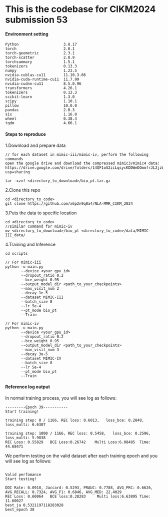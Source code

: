 # This is the codebase for CIKM2024 submission 53


#### Environment setting

```
Python                    3.8.17
torch                     2.0.1
torch-geometric           2.3.1
torch-scatter             2.0.9
torchsummary              1.5.1
tokenizers                0.13.3
numpy                     1.23.5
nvidia-cublas-cu11        11.10.3.66
nvidia-cuda-runtime-cu11  11.7.99
nvidia-cudnn-cu11         8.5.0.96
transformers              4.26.1
tokenizers                0.13.3
scikit-learn              1.3.0
scipy                     1.10.1
pillow                    10.0.0
pandas                    2.0.3
six                       1.16.0
wheel                     0.38.4
tqdm                      4.66.1
```

#### Steps to reproduce


1.Download and prepare data
```
// for each dataset in mimic-iii/mimic-iv, perform the following commands
open the google drive and download the compressed mimic3/mimic4 data:
https://drive.google.com/drive/folders/14QF1oS2ziLqsycKDDWeDOmmfrJL2jzWL?usp=sharing

tar -xzvf <directory_to_download>/bio_pt.tar.gz
```

2.Clone this repo
```
cd <directory_to_code>
git clone https://github.com/x6p2n9q8a4/NLA-MMR_CIKM_2024
```

3.Puts the data to specific location

```
cd <directory_to_code>
//similar command for mimic-iv
mv <directory_to_download>/bio_pt <directory_to_code>/data/MIMIC-III_data/
```

4.Training and Inference

```
cd scripts

// For mimic-iii
python -u main.py
       --device <your_gpu_id>
       --dropout_ratio 0.2
       --bce_weight 0.95
       --output_model_dir <path_to_your_checkpoints>
       --max_visit_num 2
       --decay 1e-5
       --dataset MIMIC-III
       --batch_size 8
       --lr 5e-4
       --pt_mode bio_pt
       --Train

// For mimic-iv
python -u main.py
       --device <your_gpu_id>
       --dropout_ratio 0.2
       --bce_weight 0.95
       --output_model_dir <path_to_your_checkpoints>
       --max_visit_num 3
       --decay 3e-5        
       --dataset MIMIC-IV
       --batch_size 8 
       --lr 5e-4
       --pt_mode bio_pt
       --Train
```

#### Reference log output

In normal training process, you will see log as follows:

```
---------Epoch 39-----------
Start training!

training step: 0 / 1166, REC loss: 0.6013,   loss_bce: 0.2840, loss_multi: 6.6307

training step: 1000 / 1166, REC loss: 0.5458,   loss_bce: 0.2596, loss_multi: 5.9838
REC Loss: 0.55829	BCE Loss:0.26742	Multi Loss:6.08485	Time: 44.68471
```

We perform testing on the valid dataset after each training epoch and you will see log as follows:

```

Valid perfomance
Start testing!

DDI Rate: 0.0918, Jaccard: 0.5293, PRAUC: 0.7788, AVG_PRC: 0.6626, AVG_RECALL: 0.7324, AVG_F1: 0.6846, AVG_MED: 22.4029
REC Loss: 0.60064	BCE loss:0.28283	 Multi loss:6.63895	Time: 11.60027
best_ja 0.5321197118283028
best_epoch 38
```
